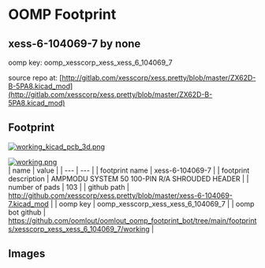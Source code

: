 # OOMP Footprint  
## xess-6-104069-7  by none  
  
oomp key: oomp_xesscorp_xess_xess_6_104069_7  
  
source repo at: [http://gitlab.com/xesscorp/xess.pretty/blob/master/ZX62D-B-5PA8.kicad_mod](http://gitlab.com/xesscorp/xess.pretty/blob/master/ZX62D-B-5PA8.kicad_mod)  
## Footprint  
  
[![working_kicad_pcb_3d.png](working_kicad_pcb_3d_600.png)](working_kicad_pcb_3d.png)  
  
[![working.png](working_600.png)](working.png)  
| name | value | 
| --- | --- | 
| footprint name | xess-6-104069-7 | 
| footprint description | AMPMODU SYSTEM 50 100-PIN R/A SHROUDED HEADER | 
| number of pads | 103 | 
| github path | http://github.com/xesscorp/xess.pretty/blob/master/xess-6-104069-7.kicad_mod | 
| oomp key | oomp_xesscorp_xess_xess_6_104069_7 | 
| oomp bot github | https://github.com/oomlout/oomlout_oomp_footprint_bot/tree/main/footprints/xesscorp_xess_xess_6_104069_7/working | 
## Images  
